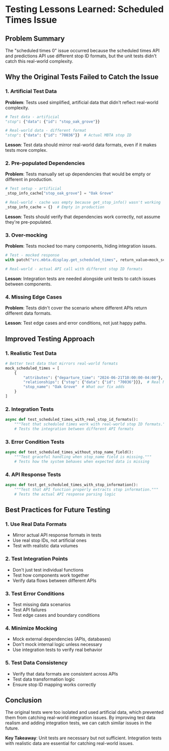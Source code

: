 # Testing Lessons Learned: Scheduled Times Issue

## Problem Summary

The "scheduled times 0" issue occurred because the scheduled times API and predictions API use different stop ID formats, but the unit tests didn't catch this real-world complexity.

## Why the Original Tests Failed to Catch the Issue

### 1. **Artificial Test Data**
**Problem**: Tests used simplified, artificial data that didn't reflect real-world complexity.

```python
# Test data - artificial
"stop": {"data": {"id": "stop_oak_grove"}}

# Real-world data - different format
"stop": {"data": {"id": "70036"}}  # Actual MBTA stop ID
```

**Lesson**: Test data should mirror real-world data formats, even if it makes tests more complex.

### 2. **Pre-populated Dependencies**
**Problem**: Tests manually set up dependencies that would be empty or different in production.

```python
# Test setup - artificial
_stop_info_cache["stop_oak_grove"] = "Oak Grove"

# Real-world - cache was empty because get_stop_info() wasn't working
_stop_info_cache = {}  # Empty in production
```

**Lesson**: Tests should verify that dependencies work correctly, not assume they're pre-populated.

### 3. **Over-mocking**
**Problem**: Tests mocked too many components, hiding integration issues.

```python
# Test - mocked response
with patch("src.mbta.display.get_scheduled_times", return_value=mock_scheduled_times):

# Real-world - actual API call with different stop ID formats
```

**Lesson**: Integration tests are needed alongside unit tests to catch issues between components.

### 4. **Missing Edge Cases**
**Problem**: Tests didn't cover the scenario where different APIs return different data formats.

**Lesson**: Test edge cases and error conditions, not just happy paths.

## Improved Testing Approach

### 1. **Realistic Test Data**
```python
# Better test data that mirrors real-world formats
mock_scheduled_times = [
    {
        "attributes": {"departure_time": "2024-06-21T10:00:00-04:00"},
        "relationships": {"stop": {"data": {"id": "70036"}}},  # Real MBTA stop ID
        "stop_name": "Oak Grove"  # What our fix adds
    }
]
```

### 2. **Integration Tests**
```python
async def test_scheduled_times_with_real_stop_id_formats():
    """Test that scheduled times work with real-world stop ID formats."""
    # Tests the integration between different API formats
```

### 3. **Error Condition Tests**
```python
async def test_scheduled_times_without_stop_name_field():
    """Test graceful handling when stop_name field is missing."""
    # Tests how the system behaves when expected data is missing
```

### 4. **API Response Tests**
```python
async def test_get_scheduled_times_with_stop_information():
    """Test that API function properly extracts stop information."""
    # Tests the actual API response parsing logic
```

## Best Practices for Future Testing

### 1. **Use Real Data Formats**
- Mirror actual API response formats in tests
- Use real stop IDs, not artificial ones
- Test with realistic data volumes

### 2. **Test Integration Points**
- Don't just test individual functions
- Test how components work together
- Verify data flows between different APIs

### 3. **Test Error Conditions**
- Test missing data scenarios
- Test API failures
- Test edge cases and boundary conditions

### 4. **Minimize Mocking**
- Mock external dependencies (APIs, databases)
- Don't mock internal logic unless necessary
- Use integration tests to verify real behavior

### 5. **Test Data Consistency**
- Verify that data formats are consistent across APIs
- Test data transformation logic
- Ensure stop ID mapping works correctly

## Conclusion

The original tests were too isolated and used artificial data, which prevented them from catching real-world integration issues. By improving test data realism and adding integration tests, we can catch similar issues in the future.

**Key Takeaway**: Unit tests are necessary but not sufficient. Integration tests with realistic data are essential for catching real-world issues.
